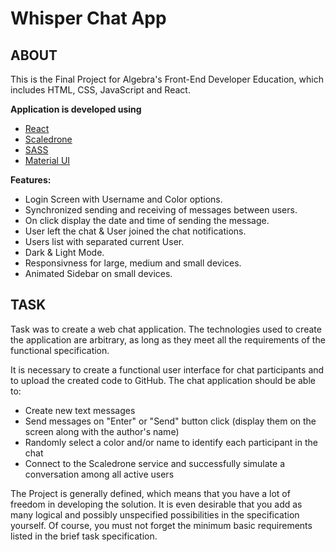 # Whisper Chat App

## ABOUT

This is the Final Project for Algebra's Front-End Developer Education, which includes HTML, CSS, JavaScript and React.

**Application is developed using**
- [React](https://react.dev/)
- [Scaledrone](https://www.scaledrone.com/)
- [SASS](https://sass-lang.com/)
- [Material UI](https://mui.com/)

**Features:**
- Login Screen with Username and Color options.
- Synchronized sending and receiving of messages between users.
- On click display the date and time of sending the message.
- User left the chat & User joined the chat notifications.
- Users list with separated current User.
- Dark & Light Mode.
- Responsivness for large, medium and small devices.
- Animated Sidebar on small devices.

## TASK
Task was to create a web chat application.
The technologies used to create the application are arbitrary,
as long as they meet all the requirements of the functional specification.

It is necessary to create a functional user interface for chat participants and to upload the created code to GitHub.
The chat application should be able to:

- Create new text messages
- Send messages on "Enter" or "Send" button click (display them on the screen along with the author's name)
- Randomly select a color and/or name to identify each participant in the chat
- Connect to the Scaledrone service and successfully simulate a conversation among all active users

The Project is generally defined, which means that you have a lot of freedom in developing the solution.
It is even desirable that you add as many logical and possibly unspecified possibilities in the specification yourself.
Of course, you must not forget the minimum basic requirements listed in the brief task specification.